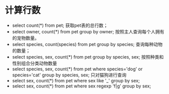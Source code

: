 # 计算行数

- select count(*) from pet; 获取pet表的总行数；
- select owner, count(*) from pet group by owner; 按照主人查询每个人拥有的宠物数量。
- select species, count(species) from pet group by species; 查询每种动物的数量；
- select species, sex, count(*) from pet group by species, sex; 按照种类和性别组合分类动物数量
- select species, sex, count(*) from pet where species='dog' or species='cat' group by species, sex; 只对猫狗进行查询
- select sex, count(*) from pet where sex like '_' group by sex;
- select sex, count(*) from pet where sex regexp 'f|g' group by sex;
